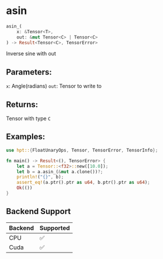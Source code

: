 # asin
```rust
asin_(
    x: &Tensor<T>, 
    out: &mut Tensor<C> | Tensor<C>
) -> Result<Tensor<C>, TensorError>
```
Inverse sine with out
## Parameters:
`x`: Angle(radians)
`out`: Tensor to write to
## Returns:
Tensor with type `C`
## Examples:
```rust
use hpt::{FloatUnaryOps, Tensor, TensorError, TensorInfo};

fn main() -> Result<(), TensorError> {
    let a = Tensor::<f32>::new([10.0]);
    let b = a.asin_(&mut a.clone())?;
    println!("{}", b);
    assert_eq!(a.ptr().ptr as u64, b.ptr().ptr as u64);
    Ok(())
}
```
## Backend Support
| Backend | Supported |
|---------|-----------|
| CPU     | ✅         |
| Cuda    | ✅        |